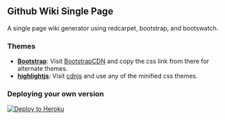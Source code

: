 ## Github Wiki Single Page
A single page wiki generator using redcarpet, bootstrap, and bootswatch.


### Themes
- **[Bootstrap](http://getbootstrap.com/)**: Visit [BootstrapCDN](https://www.bootstrapcdn.com/bootswatch/) and copy the css link from there for alternate themes.
- **[highlightjs](https://highlightjs.org/)**: Visit [cdnjs](https://cdnjs.com/libraries/highlight.js/) and use any of the minified css themes.


### Deploying your own version

[![Deploy to Heroku](https://www.herokucdn.com/deploy/button.svg)](https://heroku.com/deploy)
